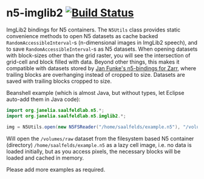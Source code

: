 # n5-imglib2 [![Build Status](https://travis-ci.com/saalfeldlab/n5-imglib2.svg?branch=master)](https://travis-ci.com/saalfeldlab/n5-imglib2)

ImgLib2 bindings for N5 containers.  The `N5Utils` class provides static convenience methods to open N5 datasets as cache backed `RandomAccessibleInterval`-s (n-dimensional images in ImgLib2 speech), and to save `RandomAccessibleInterval`-s as N5 datasets.  When opening datasets with block-sizes other than the grid raster, you will see the intersection of grid-cell and block filled with data.  Beyond other things, this makes it compatible with datasets stored by [Jan Funke's n5-bindings for Zarr](https://github.com/zarr-developers/zarr/pull/309), where trailing blocks are overhanging instead of cropped to size.  Datasets are saved with trailing blocks cropped to size.

Beanshell example (which is almost Java, but without types, let Eclipse auto-add them in Java code):

```java
import org.janelia.saalfeldlab.n5.*;
import org.janelia.saalfeldlab.n5.imglib2.*;

img = N5Utils.open(new N5FSReader("/home/saalfelds/example.n5"), "/volumes/raw");
```

Will open the `/volumes/raw` dataset from the filesystem based N5 container (directory) `/home/saalfelds/example.n5` as a lazy cell image, i.e. no data is loaded initially, but as you access pixels, the necessary blocks will be loaded and cached in memory.

Please add more examples as required.
